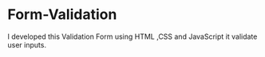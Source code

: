 # Form-Validation
I developed this Validation Form using HTML ,CSS and JavaScript it validate user inputs.
